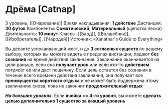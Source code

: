 # Дрёма [Catnap]
3 уровень, [[Очарование]]
Время накладывания: **1 действие**
Дистанция: **30 футов**
Компоненты: **Соматический**, **Материальный** (щепотка песка)
Длительность: **10 минут**
Классы: [[Бард]], [[Волшебник]], [[Изобретатель]], [[Чародей]]
Источник: «Xanathar's Guide to Everything»

Вы делаете успокаивающий жест, и до **3 согласных существ** по вашему выбору, которых вы можете видеть в пределах дистанции, падают **без сознания** на время действия заклинания. Заклинание оканчивается на цели раньше, если она **получает урон** или если кто-то **действием** потрясёт её или даст пощёчину. Если цель остается без сознания в течение всего времени действия заклинания, она получает все **преимущества короткого отдыха** и не может быть подвержена этому заклинанию снова, пока не закончит **продолжительный отдых**

**_На больших уровнях._** Если **ячейка >= 4-го уровня**, вы можете **сделать целью дополнительно 1 существо за каждый уровень**